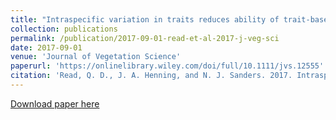 ```yaml
---
title: "Intraspecific variation in traits reduces ability of trait-based models to predict community structure"
collection: publications
permalink: /publication/2017-09-01-read-et-al-2017-j-veg-sci
date: 2017-09-01
venue: 'Journal of Vegetation Science'
paperurl: 'https://onlinelibrary.wiley.com/doi/full/10.1111/jvs.12555'
citation: 'Read, Q. D., J. A. Henning, and N. J. Sanders. 2017. Intraspecific variation in traits reduces ability of trait-based models to predict community structure. Journal of Vegetation Science. DOI: 10.1111/jvs.12555'
---
```

[Download paper here](https://onlinelibrary.wiley.com/doi/full/10.1111/jvs.12555)
